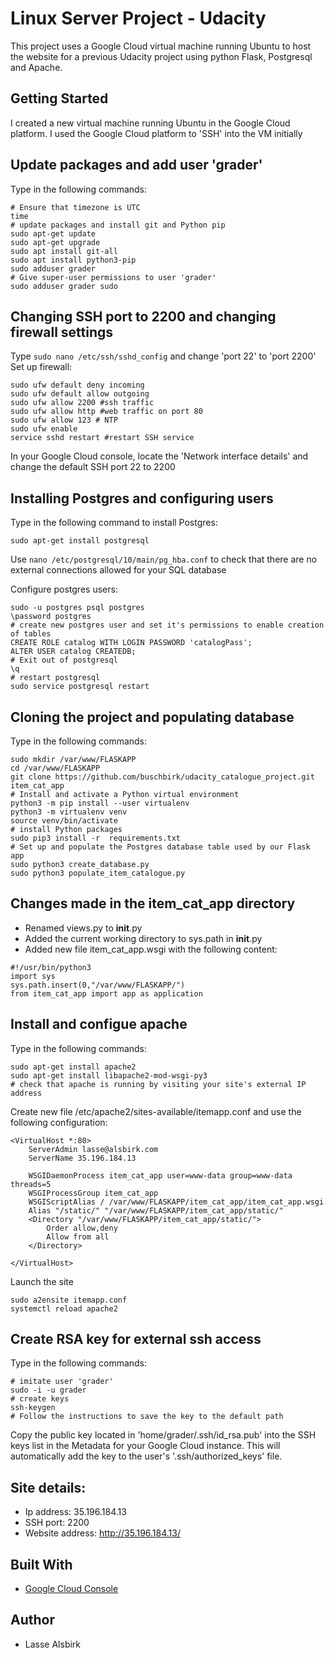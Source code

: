 # Linux Server Project - Udacity

This project uses a Google Cloud virtual machine running Ubuntu to host
the website for a previous Udacity project using python Flask, Postgresql and
Apache.

## Getting Started

I created a new virtual machine running Ubuntu in the Google Cloud platform.
I used the Google Cloud platform to 'SSH' into the VM initially

## Update packages and add user 'grader'
Type in the following commands:
```
# Ensure that timezone is UTC
time
# update packages and install git and Python pip
sudo apt-get update
sudo apt-get upgrade
sudo apt install git-all
sudo apt install python3-pip
sudo adduser grader
# Give super-user permissions to user 'grader'
sudo adduser grader sudo
```

## Changing SSH port to 2200 and changing firewall settings
Type ```sudo nano /etc/ssh/sshd_config``` and change 'port 22' to 'port 2200'
Set up firewall:
```
sudo ufw default deny incoming
sudo ufw default allow outgoing
sudo ufw allow 2200 #ssh traffic
sudo ufw allow http #web traffic on port 80
sudo ufw allow 123 # NTP
sudo ufw enable
service sshd restart #restart SSH service
```
In your Google Cloud console, locate the 'Network interface details'
and change the default SSH port 22 to 2200

## Installing Postgres and configuring users
Type in the following command to install Postgres:
```
sudo apt-get install postgresql
```
Use ```nano /etc/postgresql/10/main/pg_hba.conf``` to check that
there are no external connections allowed for your SQL database

Configure postgres users:
```
sudo -u postgres psql postgres
\password postgres
# create new postgres user and set it's permissions to enable creation of tables
CREATE ROLE catalog WITH LOGIN PASSWORD 'catalogPass';
ALTER USER catalog CREATEDB;
# Exit out of postgresql
\q
# restart postgresql
sudo service postgresql restart
```

## Cloning the project and populating database
Type in the following commands:
```
sudo mkdir /var/www/FLASKAPP
cd /var/www/FLASKAPP
git clone https://github.com/buschbirk/udacity_catalogue_project.git item_cat_app
# Install and activate a Python virtual environment
python3 -m pip install --user virtualenv
python3 -m virtualenv venv
source venv/bin/activate
# install Python packages
sudo pip3 install -r  requirements.txt
# Set up and populate the Postgres database table used by our Flask app
sudo python3 create_database.py
sudo python3 populate_item_catalogue.py
```

## Changes made in the item_cat_app directory
* Renamed views.py to __init__.py
* Added the current working directory to sys.path in __init__.py
* Added new file item_cat_app.wsgi with the following content:
```
#!/usr/bin/python3
import sys
sys.path.insert(0,"/var/www/FLASKAPP/")
from item_cat_app import app as application
```

## Install and configue apache
Type in the following commands:
```
sudo apt-get install apache2
sudo apt-get install libapache2-mod-wsgi-py3
# check that apache is running by visiting your site's external IP address
```
Create new file /etc/apache2/sites-available/itemapp.conf and use the following configuration:
```
<VirtualHost *:80>
    ServerAdmin lasse@alsbirk.com
    ServerName 35.196.184.13

    WSGIDaemonProcess item_cat_app user=www-data group=www-data threads=5
    WSGIProcessGroup item_cat_app
    WSGIScriptAlias / /var/www/FLASKAPP/item_cat_app/item_cat_app.wsgi
    Alias "/static/" "/var/www/FLASKAPP/item_cat_app/static/"
    <Directory "/var/www/FLASKAPP/item_cat_app/static/">
        Order allow,deny
        Allow from all
    </Directory>

</VirtualHost>
```
Launch the site
```
sudo a2ensite itemapp.conf
systemctl reload apache2
```

## Create RSA key for external ssh access
Type in the following commands:
```
# imitate user 'grader'
sudo -i -u grader
# create keys
ssh-keygen
# Follow the instructions to save the key to the default path
```
Copy the public key located in 'home/grader/.ssh/id_rsa.pub' into the SSH keys list in the Metadata for your Google Cloud instance.
This will automatically add the key to the user's '.ssh/authorized_keys' file.

## Site details:
* Ip address: 35.196.184.13
* SSH port: 2200
* Website address: http://35.196.184.13/

## Built With
* [Google Cloud Console](https://cloud.google.com/)

## Author
* Lasse Alsbirk
